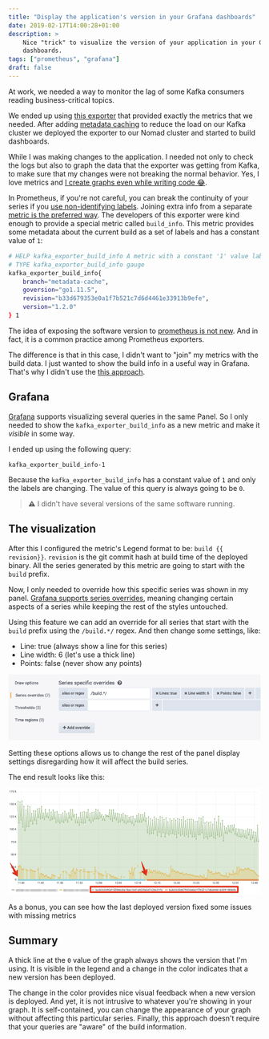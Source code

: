 ```yaml
---
title: "Display the application's version in your Grafana dashboards"
date: 2019-02-17T14:00:28+01:00
description: >
    Nice "trick" to visualize the version of your application in your Grafana
    dashboards.
tags: ["prometheus", "grafana"]
draft: false
---
```


At work, we needed a way to monitor the lag of some Kafka consumers reading
business-critical topics.

We ended up using [this exporter](https://github.com/danielqsj/kafka_exporter/)
that provided exactly the metrics that we needed. After adding [metadata caching](https://github.com/danielqsj/kafka_exporter/pull/75) 
to reduce the load on our Kafka cluster we deployed the exporter to our Nomad
cluster and started to build dashboards.

While I was making changes to the application. I needed not only to check the
logs but also to graph the data that the exporter was getting from Kafka, to
make sure that my changes were not breaking the normal behavior. Yes,
I love metrics and [I create graphs even while writing code 😂](http://jorgelbg.github.io/posts/logs-metrics-for-small-data/).

In Prometheus, if you're not careful, you can break the continuity of your series if
you [use non-identifying labels](https://promcon.io/2017-munich/slides/best-practices-and-beastly-pitfalls.pdf).
Joining extra info from a separate [metric is the preferred way](https://www.robustperception.io/how-to-have-labels-for-machine-roles). 
The developers of this exporter were kind enough to provide a special metric called
`build_info`. This metric provides some metadata about the current build as a set
of labels and has a constant value of `1`:

```sh
# HELP kafka_exporter_build_info A metric with a constant '1' value labeled by version, revision, branch, and goversion from which kafka_exporter was built.
# TYPE kafka_exporter_build_info gauge
kafka_exporter_build_info{
    branch="metadata-cache",
    goversion="go1.11.5",
    revision="b33d679353e0a1f7b521c7d6d4461e33913b9efe",
    version="1.2.0"
} 1
```

The idea of exposing the software version to [prometheus is not new](https://www.robustperception.io/exposing-the-software-version-to-prometheus).
And in fact, it is a common practice among Prometheus exporters.

The difference is that in this case, I didn't want to "join" my metrics with the
build data. I just wanted to show the build info in a useful way in Grafana.
That's why I didn't use the [this approach](https://www.robustperception.io/exposing-the-software-version-to-prometheus).

## Grafana

[Grafana](https://grafana.com/) supports visualizing several queries in the
same Panel. So I only needed to show the `kafka_exporter_build_info` as a new
metric and make it *visible* in some way.

I ended up using the following query:

```
kafka_exporter_build_info-1
```

Because the `kafka_exporter_build_info` has a constant value of `1` and only
the labels are changing. The value of this query is always going to be `0`.

> ⚠️ I didn't have several versions of the same software
> running.

## The visualization

After this I configured the metric's Legend format to be: `build {{ revision}}`. 
`revision` is the git commit hash at build time of the deployed binary.
All the series generated by this metric are going to start with the `build`
prefix.

Now, I only needed to override how this specific series was shown in my panel.
[Grafana supports series overrides](http://docs.grafana.org/v5.3/features/panels/graph/#series-overrides),
meaning changing certain aspects of a series while keeping the rest of the
styles untouched.

Using this feature we can add an override for all series that start with the
`build` prefix using the `/build.*/` regex. And then change some settings,
like:

* Line: true (always show a line for this series) 
* Line width: 6 (let's use a thick line) 
* Points: false (never show any points)

![Series Override](/images/app-version-in-grafana/series-override.png "Overrides applied to the build series")

Setting these options allows us to change the rest of the panel display
settings disregarding how it will affect the build series.

The end result looks like this:

![The end result](/images/app-version-in-grafana/final-result.png "How it looked in the end")

As a bonus, you can see how the last deployed version fixed some issues with
missing metrics

## Summary

A thick line at the `0` value of the graph always shows the version that I'm
using. It is visible in the legend and a change in the color indicates that
a new version has been deployed.

The change in the color provides nice visual feedback when a new version is
deployed. And yet, it is not intrusive to whatever you're showing in your
graph. It is self-contained, you can change the appearance of your graph
without affecting this particular series. Finally, this approach doesn't
require that your queries are "aware" of the build information.
